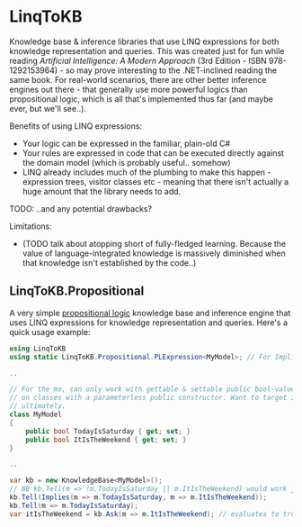 # LinqToKB

Knowledge base & inference libraries that use LINQ expressions for both knowledge representation and queries.
This was created just for fun while reading _Artificial Intelligence: A Modern Approach_ (3rd Edition - ISBN 978-1292153964) - so may prove interesting to the .NET-inclined reading the same book. 
For real-world scenarios, there are other better inference engines out there - that generally use more powerful logics than propositional logic, which is all that's implemented thus far (and maybe ever, but we'll see..).

Benefits of using LINQ expressions:
- Your logic can be expressed in the familiar, plain-old C#
- Your rules are expressed in code that can be executed directly against the domain model (which is probably useful.. somehow)
- LINQ already includes much of the plumbing to make this happen - expression trees, visitor classes etc - meaning that there isn't actually a huge amount that the library needs to add.

TODO: ..and any potential drawbacks?

Limitations:
- (TODO talk about atopping short of fully-fledged learning. Because the value of language-integrated knowledge is massively diminished when that knowledge isn't established by the code..)

## LinqToKB.Propositional

A very simple [propositional logic](https://en.wikipedia.org/wiki/Propositional_calculus) knowledge base and inference engine that uses LINQ expressions for knowledge representation and queries.
Here's a quick usage example:

```csharp
using LinqToKB
using static LinqToKB.Propositional.PLExpression<MyModel>; // For Implies

..

// For the mo, can only work with gettable & settable public bool-valued properties
// on classes with a parameterless public constructor. Want to target interfaces, 
// ultimately.
class MyModel
{
    public bool TodayIsSaturday { get; set; }
    public bool ItIsTheWeekend { get; set; }
}

..

var kb = new KnowledgeBase<MyModel>();
// NB kb.Tell(m => !m.TodayIsSaturday || m.ItIsTheWeekend) would work just as well as the below..
kb.Tell(Implies(m => m.TodayIsSaturday, m => m.ItIsTheWeekend));
kb.Tell(m => m.TodayIsSaturday);
var itIsTheWeekend = kb.Ask(m => m.ItIsTheWeekend); // evaluates to true
```
